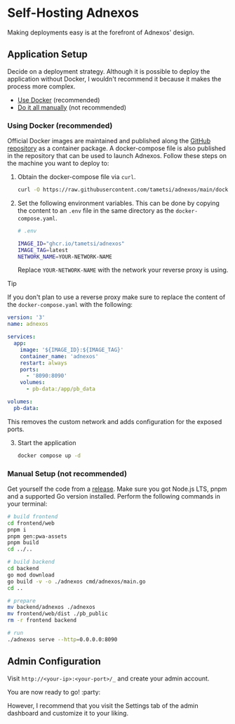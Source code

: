 # Self-Hosting Adnexos

Making deployments easy is at the forefront of Adnexos' design.

## Application Setup

Decide on a deployment strategy. Although it is possible to deploy the application without Docker, I wouldn't recommend it because it makes the process more complex.

- [Use Docker](#using-docker-recommended) (recommended)
- [Do it all manually](#manual-setup-not-recommended) (not recommended)

### Using Docker (recommended)

Official Docker images are maintained and published along the [GitHub repository](https://github.com/tametsi/adnexos) as a container package. A docker-compose file is also published in the repository that can be used to launch Adnexos. Follow these steps on the machine you want to deploy to:

1. Obtain the docker-compose file via `curl`.

   ```bash
   curl -O https://raw.githubusercontent.com/tametsi/adnexos/main/docker-compose.yaml
   ```

2. Set the following environment variables. This can be done by copying the content to an `.env` file in the same directory as the `docker-compose.yaml`.

   ```bash
   # .env

   IMAGE_ID="ghcr.io/tametsi/adnexos"
   IMAGE_TAG=latest
   NETWORK_NAME=YOUR-NETWORK-NAME
   ```

   Replace `YOUR-NETWORK-NAME` with the network your reverse proxy is using.

> [!TIP]
>
> If you don't plan to use a reverse proxy make sure to replace the content of the `docker-compose.yaml` with the following:
>
> ```yaml
> version: '3'
> name: adnexos
>
> services:
>   app:
>     image: '${IMAGE_ID}:${IMAGE_TAG}'
>     container_name: 'adnexos'
>     restart: always
>     ports:
>       - '8090:8090'
>     volumes:
>       - pb-data:/app/pb_data
>
> volumes:
>   pb-data:
> ```
>
> This removes the custom network and adds configuration for the exposed ports.

3. Start the application

   ```bash
   docker compose up -d
   ```

### Manual Setup (not recommended)

Get yourself the code from a [release](https://github.com/tametsi/adnexos/releases). Make sure you got Node.js LTS, pnpm and a supported Go version installed. Perform the following commands in your terminal:

```bash
# build frontend
cd frontend/web
pnpm i
pnpm gen:pwa-assets
pnpm build
cd ../..

# build backend
cd backend
go mod download
go build -v -o ./adnexos cmd/adnexos/main.go
cd ..

# prepare
mv backend/adnexos ./adnexos
mv frontend/web/dist ./pb_public
rm -r frontend backend

# run
./adnexos serve --http=0.0.0.0:8090
```

## Admin Configuration

Visit `http://<your-ip>:<your-port>/_` and create your admin account.

You are now ready to go! :party:

However, I recommend that you visit the Settings tab of the admin dashboard and customize it to your liking.
